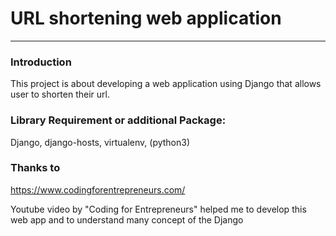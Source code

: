 # URL shortening web application
***
### Introduction
This project is about developing a web application using Django that allows user to shorten their url.

### Library Requirement or additional Package:
Django, django-hosts, virtualenv, (python3)

### Thanks to
https://www.codingforentrepreneurs.com/

Youtube video by "Coding for Entrepreneurs" helped me to develop this web app and to understand many concept of the Django 
